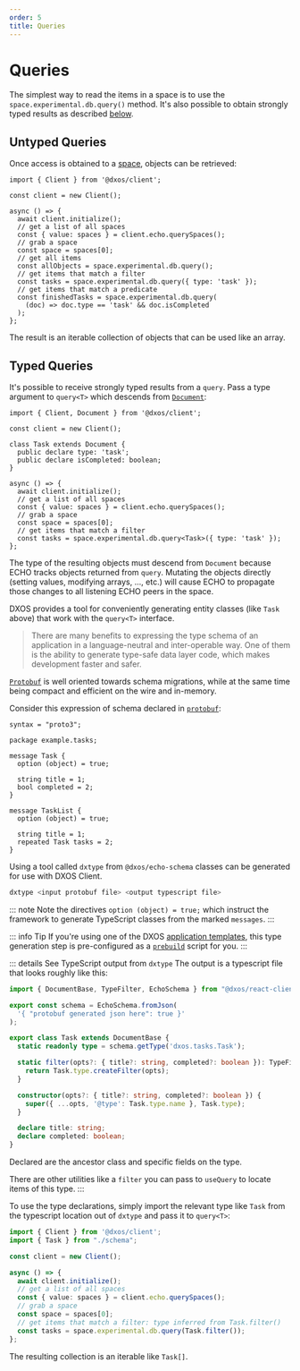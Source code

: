 ```yaml
---
order: 5
title: Queries
---
```


# Queries

The simplest way to read the items in a space is to use the `space.experimental.db.query()` method. It's also possible to obtain strongly typed results as described [below](#typed-queries).

## Untyped Queries

Once access is obtained to a [space](./spaces), objects can be retrieved:

```ts{12,14,16} file=./snippets/read-items.ts#L5-
import { Client } from '@dxos/client';

const client = new Client();

async () => {
  await client.initialize();
  // get a list of all spaces
  const { value: spaces } = client.echo.querySpaces();
  // grab a space
  const space = spaces[0];
  // get all items
  const allObjects = space.experimental.db.query();
  // get items that match a filter
  const tasks = space.experimental.db.query({ type: 'task' });
  // get items that match a predicate
  const finishedTasks = space.experimental.db.query(
    (doc) => doc.type == 'task' && doc.isCompleted
  );
};
```

The result is an iterable collection of objects that can be used like an array.

## Typed Queries

It's possible to receive strongly typed results from a `query`. Pass a type argument to `query<T>` which descends from [`Document`](/api/@dxos/client/classes/Document):

```ts{5,17} file=./snippets/read-items-typed.ts#L5-
import { Client, Document } from '@dxos/client';

const client = new Client();

class Task extends Document {
  public declare type: 'task';
  public declare isCompleted: boolean;
}

async () => {
  await client.initialize();
  // get a list of all spaces
  const { value: spaces } = client.echo.querySpaces();
  // grab a space
  const space = spaces[0];
  // get items that match a filter
  const tasks = space.experimental.db.query<Task>({ type: 'task' });
};
```

The type of the resulting objects must descend from `Document` because ECHO tracks objects returned from `query`. Mutating the objects directly (setting values, modifying arrays, ..., etc.) will cause ECHO to propagate those changes to all listening ECHO peers in the space.

DXOS provides a tool for conveniently generating entity classes (like `Task` above) that work with the `query<T>` interface.

> There are many benefits to expressing the type schema of an application in a language-neutral and inter-operable way. One of them is the ability to generate type-safe data layer code, which makes development faster and safer.

[`Protobuf`](https://protobuf.dev/) is well oriented towards schema migrations, while at the same time being compact and efficient on the wire and in-memory.

Consider this expression of schema declared in [`protobuf`](https://protobuf.dev/):

```proto{6,13} file=../react/snippets/schema.proto
syntax = "proto3";

package example.tasks;

message Task {
  option (object) = true;

  string title = 1;
  bool completed = 2;
}

message TaskList {
  option (object) = true;

  string title = 1;
  repeated Task tasks = 2;
}
```

Using a tool called `dxtype` from `@dxos/echo-schema` classes can be generated for use with DXOS Client.

```bash
dxtype <input protobuf file> <output typescript file>
```

::: note
Note the directives `option (object) = true;` which instruct the framework to generate TypeScript classes from the marked `messages`.
:::

::: info Tip
If you're using one of the DXOS [application templates](../cli/app-templates), this type generation step is pre-configured as a [`prebuild`](https://docs.npmjs.com/cli/v9/using-npm/scripts#pre--post-scripts) script for you.
:::

::: details See TypeScript output from `dxtype`
The output is a typescript file that looks roughly like this:

```ts file=./snippets/schema.ts#L5-
import { DocumentBase, TypeFilter, EchoSchema } from "@dxos/react-client";

export const schema = EchoSchema.fromJson(
  '{ "protobuf generated json here": true }'
);

export class Task extends DocumentBase {
  static readonly type = schema.getType('dxos.tasks.Task');

  static filter(opts?: { title?: string, completed?: boolean }): TypeFilter<Task> {
    return Task.type.createFilter(opts);
  }

  constructor(opts?: { title?: string, completed?: boolean }) {
    super({ ...opts, '@type': Task.type.name }, Task.type);
  }

  declare title: string;
  declare completed: boolean;
}
```

Declared are the ancestor class and specific fields on the type.

There are other utilities like a `filter` you can pass to `useQuery` to locate items of this type.
:::

To use the type declarations, simply import the relevant type like `Task` from the typescript location out of `dxtype` and pass it to `query<T>`:

```ts file=./snippets/read-items-typed-2.ts#L5-
import { Client } from '@dxos/client';
import { Task } from "./schema";

const client = new Client();

async () => {
  await client.initialize();
  // get a list of all spaces
  const { value: spaces } = client.echo.querySpaces();
  // grab a space
  const space = spaces[0];
  // get items that match a filter: type inferred from Task.filter()
  const tasks = space.experimental.db.query(Task.filter());
};
```

The resulting collection is an iterable like `Task[]`.
